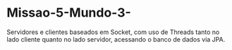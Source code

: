 # Missao-5-Mundo-3-
Servidores e clientes baseados em Socket, com uso de Threads tanto no lado cliente quanto no lado servidor, acessando o banco de dados via JPA.
